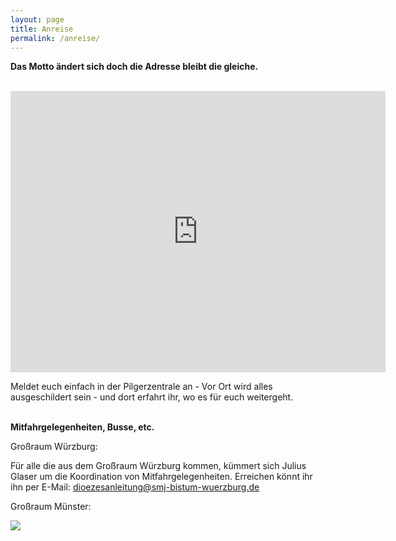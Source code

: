 ```yaml
---
layout: page
title: Anreise
permalink: /anreise/
---
```

<strong>Das Motto ändert sich doch die Adresse bleibt die gleiche.<br /></strong><br />

 <iframe src="https://www.google.com/maps/embed?pb=!1m18!1m12!1m3!1d4638.229115485577!2d7.629862315785407!3d50.40427932739222!2m3!1f0!2f0!3f0!3m2!1i1024!2i768!4f13.1!3m3!1m2!1s0x47be7d120367dc81%3A0x1b79e637cd58f895!2sJugendbildungsst%C3%A4tte+Sonnenau!5e0!3m2!1sde!2sde!4v1518101876659" width="600" height="450" frameborder="0" style="border:0" allowfullscreen></iframe><br />

Meldet euch einfach in der Pilgerzentrale an - Vor Ort wird alles ausgeschildert sein - und dort erfahrt ihr, wo es für euch weitergeht.<br /><br />



<strong>Mitfahrgelegenheiten, Busse, etc.</strong><br />

Großraum Würzburg:

Für alle die aus dem Großraum Würzburg kommen, kümmert sich Julius Glaser um die Koordination von Mitfahrgelegenheiten. Erreichen könnt ihr ihn per E-Mail: dioezesanleitung@smj-bistum-wuerzburg.de



Großraum Münster:

![](/assets/uploads/ndh-bus-münster.webp)

